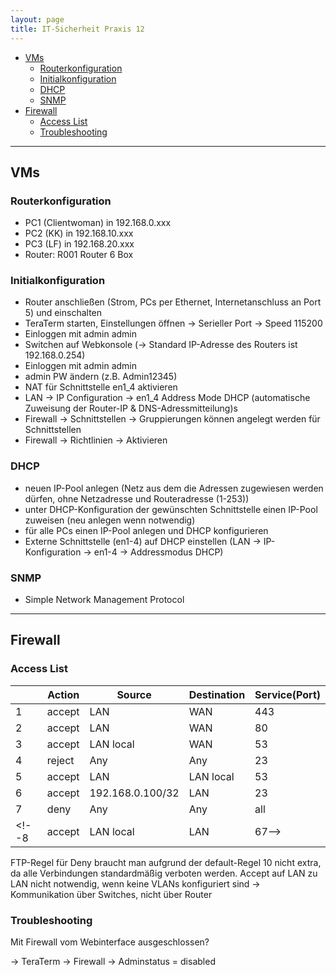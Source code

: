 ```yaml
---
layout: page
title: IT-Sicherheit Praxis 12
---
```

- [VMs](#vms)
  - [Routerkonfiguration](#routerkonfiguration)
  - [Initialkonfiguration](#initialkonfiguration)
  - [DHCP](#dhcp)
  - [SNMP](#snmp)
- [Firewall](#firewall)
  - [Access List](#access-list)
  - [Troubleshooting](#troubleshooting)

---

## VMs

### Routerkonfiguration

- PC1 (Clientwoman) in 192.168.0.xxx
- PC2 (KK) in 192.168.10.xxx
- PC3 (LF) in 192.168.20.xxx
- Router: R001 Router 6 Box

### Initialkonfiguration

- Router anschließen (Strom, PCs per Ethernet, Internetanschluss an Port 5) und einschalten
- TeraTerm starten, Einstellungen öffnen -> Serieller Port -> Speed 115200
- Einloggen mit admin admin
- Switchen auf Webkonsole (-> Standard IP-Adresse des Routers ist 192.168.0.254)
- Einloggen mit admin admin
- admin PW ändern (z.B. Admin12345)
- NAT für Schnittstelle en1_4 aktivieren
- LAN -> IP Configuration -> en1_4 Address Mode DHCP (automatische Zuweisung der Router-IP & DNS-Adressmitteilung)s
- Firewall -> Schnittstellen -> Gruppierungen können angelegt werden für Schnittstellen
- Firewall -> Richtlinien -> Aktivieren
  
<!-- 
- Physical Interfaces -> Schnittstellen festlegen 
- LAN -> IP Configuration -> Schnittstellen bearbeiten -> Statische IP für Router in diesem Netz festlegen (254), trusted setzen
-->

### DHCP

- neuen IP-Pool anlegen (Netz aus dem die Adressen zugewiesen werden dürfen, ohne Netzadresse und Routeradresse (1-253))
- unter DHCP-Konfiguration der gewünschten Schnittstelle einen IP-Pool zuweisen (neu anlegen wenn notwendig)
- für alle PCs einen IP-Pool anlegen und DHCP konfigurieren
- Externe Schnittstelle (en1-4) auf DHCP einstellen (LAN -> IP-Konfiguration -> en1-4 -> Addressmodus DHCP)

### SNMP

- Simple Network Management Protocol

---

## Firewall

### Access List

||Action|Source|Destination|Service(Port)|
|--|--|--|--|--|
|1|accept|LAN|WAN|443|
|2|accept|LAN|WAN|80|
|3|accept|LAN local|WAN|53|
|4|reject|Any|Any|23|
|5|accept|LAN|LAN local|53|
|6|accept|192.168.0.100/32|LAN|23|
|7|deny|Any|Any|all|
<!--8|accept|LAN local|LAN|67-->

FTP-Regel für Deny braucht man aufgrund der default-Regel 10 nicht extra, da alle Verbindungen standardmäßig verboten werden.
Accept auf LAN zu LAN nicht notwendig, wenn keine VLANs konfiguriert sind -> Kommunikation über Switches, nicht über Router

### Troubleshooting

Mit Firewall vom Webinterface ausgeschlossen?

-> TeraTerm -> Firewall -> Adminstatus = disabled
